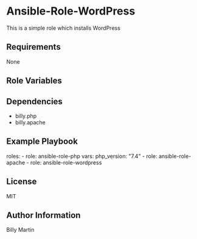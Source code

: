 
Ansible-Role-WordPress
=========
This is a simple role which installs WordPress

Requirements
------------
None

Role Variables
--------------

Dependencies
------------
  - billy.php
  - billy.apache

Example Playbook
----------------
  roles:
    - role: ansible-role-php
      vars:
        php_version: "7.4"
    - role: ansible-role-apache
    - role: ansible-role-wordpress

License
-------
MIT

Author Information
------------------
Billy Martin
